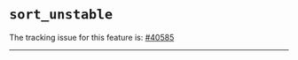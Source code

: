 # `sort_unstable`

The tracking issue for this feature is: [#40585]

[#40585]: https://github.com/rust-lang/rust/issues/40585

------------------------


